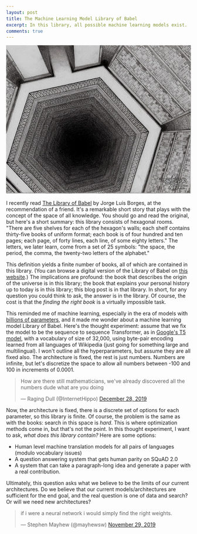 ```yaml
---
layout: post
title: The Machine Learning Model Library of Babel
excerpt: In this library, all possible machine learning models exist.
comments: true
---
```


<img src="/assets/library-of-babel.jpg">

I recently read [The Library of Babel](https://maskofreason.files.wordpress.com/2011/02/the-library-of-babel-by-jorge-luis-borges.pdf) by Jorge Luis Borges, at the recommendation of a friend. It's a remarkable short story that plays with the concept of the space of all knowledge. You should go and read the original, but here's a short summary: this library consists of hexagonal rooms. "There are five shelves for each of the hexagon's walls; each shelf contains thirty-five books of uniform format; each book is of four hundred and ten pages; each page, of forty lines, each line, of some eighty letters." The letters, we later learn, come from a set of 25 symbols: "the space, the period, the comma, the twenty-two letters of the alphabet." 

This definition yields a finite number of books, all of which are contained in this library. (You can browse a digital version of the Library of Babel on [this website](https://libraryofbabel.info/).) The implications are profound: the book that describes the origin of the universe is in this library; the book that explains your personal history up to today is in this library; this blog post is in that library. In short, for any question you could think to ask, the answer is in the library. Of course, the cost is that the _finding the right book_ is a virtually impossible task. 

This reminded me of machine learning, especially in the era of models with [billions of parameters](https://openai.com/blog/better-language-models/), and it made me wonder about a machine learning model Library of Babel. Here's the thought experiment: assume that we fix the model to be the sequence to sequence Transformer, as in [Google's T5 model](https://colinraffel.com/publications/arxiv2019exploring.pdf), with a vocabulary of size of 32,000, using byte-pair encoding learned from all languages of Wikipedia (just going for something large and multilingual). I won't outline all the hyperparameters, but assume they are all fixed also. The architecture is fixed, the rest is just numbers. Numbers are infinite, but let's discretize the space to allow all numbers between -100 and 100 in increments of 0.0001.

<blockquote class="twitter-tweet"><p lang="en" dir="ltr">How are there still mathematicians, we&#39;ve already discovered all the numbers dude what are you doing</p>&mdash; Raging Dull (@InternetHippo) <a href="https://twitter.com/InternetHippo/status/1210963009574711297?ref_src=twsrc%5Etfw">December 28, 2019</a></blockquote> <script async src="https://platform.twitter.com/widgets.js" charset="utf-8"></script> 

Now, the architecture is fixed, there is a discrete set of options for each parameter, so this library is finite. Of course, the problem is the same as with the books: search in this space is *hard*. This is where optimization methods come in, but that's not the point. In this thought experiment, I want to ask, *what does this library contain?* Here are some options:
* Human level machine translation models for all pairs of languages (modulo vocabulary issues)
* A question answering system that gets human parity on SQuAD 2.0
* A system that can take a paragraph-long idea and generate a paper with a real contribution.

Ultimately, this question asks what we believe to be the limits of our current architectures. Do we believe that our current models/architectures are sufficient for the end goal, and the real question is one of data and search? Or will we need new architectures?

<blockquote class="twitter-tweet"><p lang="en" dir="ltr">if i were a neural network i would simply find the right weights.</p>&mdash; Stephen Mayhew (@mayhewsw) <a href="https://twitter.com/mayhewsw/status/1200437281313738752?ref_src=twsrc%5Etfw">November 29, 2019</a></blockquote> <script async src="https://platform.twitter.com/widgets.js" charset="utf-8"></script> 





